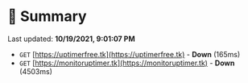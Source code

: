 # 📖 Summary
Last updated: **10/19/2021, 9:01:07 PM**

- `GET` [https://uptimerfree.tk](https://uptimerfree.tk) - **Down** (165ms)
- `GET` [https://monitoruptimer.tk](https://monitoruptimer.tk) - **Down** (4503ms)
